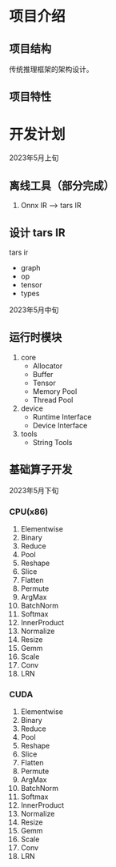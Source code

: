 # 项目介绍


## 项目结构

传统推理框架的架构设计。

## 项目特性



# 开发计划

2023年5月上旬

## 离线工具（部分完成）
1. Onnx IR --> tars IR

## 设计 tars IR
tars ir
- graph
- op
- tensor
- types

2023年5月中旬
## 运行时模块
1. core
    - Allocator
    - Buffer
    - Tensor
    - Memory Pool
    - Thread Pool  
2. device
    - Runtime Interface
    - Device Interface
3. tools
    - String Tools


## 基础算子开发

2023年5月下旬

### CPU(x86)

1. Elementwise
2. Binary
3. Reduce
4. Pool
5. Reshape
6. Slice
7. Flatten
8. Permute
9. ArgMax
10. BatchNorm
11. Softmax
12. InnerProduct
13. Normalize 
14. Resize
15. Gemm
16. Scale
17. Conv
18. LRN

### CUDA

1. Elementwise
2. Binary
3. Reduce
4. Pool
5. Reshape
6. Slice
7. Flatten
8. Permute
9. ArgMax
10. BatchNorm
11. Softmax
12. InnerProduct
13. Normalize 
14. Resize
15. Gemm
16. Scale
17. Conv
18. LRN
